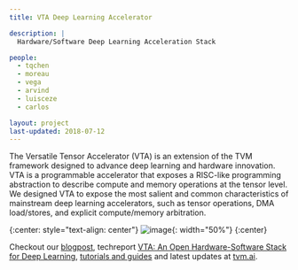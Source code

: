 ```yaml
---
title: VTA Deep Learning Accelerator

description: |
  Hardware/Software Deep Learning Acceleration Stack

people:
  - tqchen
  - moreau
  - vega
  - arvind
  - luisceze
  - carlos

layout: project
last-updated: 2018-07-12
---
```


The Versatile Tensor Accelerator (VTA) is an extension of the TVM framework designed to advance deep learning and hardware innovation.
VTA is a programmable accelerator that exposes a RISC-like programming abstraction to describe compute and memory operations at the tensor level. We designed VTA to expose the most salient and common characteristics of mainstream deep learning accelerators, such as tensor operations, DMA load/stores, and explicit compute/memory arbitration.

{:center: style="text-align: center"}
![image](http://raw.githubusercontent.com/uwsaml/web-data/master/vta/blogpost/vta_stack.png){: width="50%"}
{:center}

Checkout our [blogpost](https://tvm.ai/2018/07/12/vta-release-announcement.html), techreport [VTA: An Open Hardware-Software Stack for Deep Learning](https://arxiv.org/abs/1802.04799), [tutorials and guides](https://docs.tvm.ai/vta/index.html)
and latest updates at [tvm.ai](http://tvm.ai).
